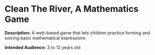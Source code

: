 # Clean The River, A Mathematics Game

**Description:** A web-based game that lets children practice forming and solving basic mathematical expressions 

**Intended Audience:** 3 to 12 years old

